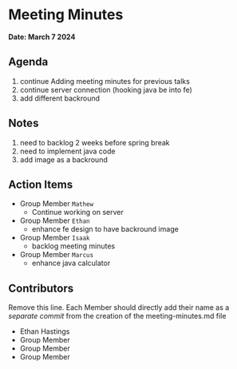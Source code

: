 # Meeting Minutes
**Date: March 7 2024**

## Agenda
1. continue Adding meeting minutes for previous talks
2. continue server connection (hooking java be into fe)
3. add different backround

## Notes
1. need to backlog 2 weeks before spring break
2. need to implement java code
3. add image as a backround

## Action Items
* Group Member `Mathew`
    * Continue working on server
* Group Member `Ethan`
    * enhance fe design to have backround image
* Group Member `Isaak`
    * backlog meeting minutes
* Group Member `Marcus`
    * enhance java calculator


## Contributors
Remove this line. Each Member should directly add their name as a _separate commit_ from the creation of the meeting-minutes.md file
* Ethan Hastings
* Group Member
* Group Member
* Group Member
